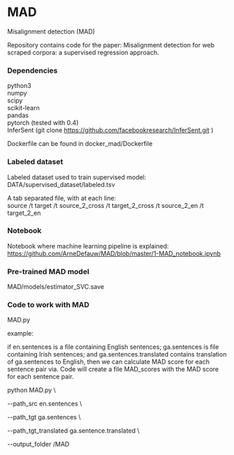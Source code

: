 # MAD
Misalignment detection (MAD)

Repository contains code for the paper: Misalignment detection for web scraped corpora: a supervised regression approach.

### Dependencies
python3 <br/>
numpy <br/>
scipy <br/>
scikit-learn <br/>
pandas <br/>
pytorch (tested with 0.4) <br/>
InferSent (git clone https://github.com/facebookresearch/InferSent.git ) <br/>

Dockerfile can be found in docker_mad/Dockerfile <br/>

### Labeled dataset
Labeled dataset used to train supervised model:   <br/>
DATA/supervised_dataset/labeled.tsv  <br/>

A tab separated file, with at each line:  <br/>
source /t target /t source_2_cross /t target_2_cross /t source_2_en /t target_2_en  <br/>

### Notebook

Notebook where machine learning pipeline is explained:  <br/>
https://github.com/ArneDefauw/MAD/blob/master/1-MAD_notebook.ipynb

### Pre-trained MAD model
MAD/models/estimator_SVC.save

### Code to work with MAD
MAD.py

example:

if en.sentences is a file containing English sentences; ga.sentences is file containing Irish sentences; and ga.sentences.translated contains translation of ga.sentences to English, then we can calculate MAD score for each sentence pair via. Code will create a file MAD_scores with the MAD score for each sentence pair.


python MAD.py \

--path_src en.sentences   \

--path_tgt ga.sentences \

--path_tgt_translated ga.sentence.translated  \

--output_folder /MAD
